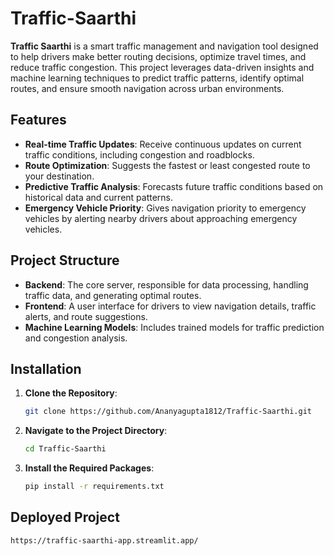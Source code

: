 # Traffic-Saarthi

**Traffic Saarthi** is a smart traffic management and navigation tool designed to help drivers make better routing decisions, optimize travel times, and reduce traffic congestion. This project leverages data-driven insights and machine learning techniques to predict traffic patterns, identify optimal routes, and ensure smooth navigation across urban environments.

## Features

- **Real-time Traffic Updates**: Receive continuous updates on current traffic conditions, including congestion and roadblocks.
- **Route Optimization**: Suggests the fastest or least congested route to your destination.
- **Predictive Traffic Analysis**: Forecasts future traffic conditions based on historical data and current patterns.
- **Emergency Vehicle Priority**: Gives navigation priority to emergency vehicles by alerting nearby drivers about approaching emergency vehicles.

## Project Structure

- **Backend**: The core server, responsible for data processing, handling traffic data, and generating optimal routes.
- **Frontend**: A user interface for drivers to view navigation details, traffic alerts, and route suggestions.
- **Machine Learning Models**: Includes trained models for traffic prediction and congestion analysis.

## Installation

1. **Clone the Repository**:
   ```bash
   git clone https://github.com/Ananyagupta1812/Traffic-Saarthi.git
   ```
2. **Navigate to the Project Directory**:
   ```bash
   cd Traffic-Saarthi
   ```
3. **Install the Required Packages**:
   ```bash
   pip install -r requirements.txt
   ```

## Deployed Project
```bash
https://traffic-saarthi-app.streamlit.app/
```

